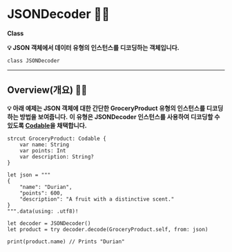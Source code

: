 # JSONDecoder 👨‍🔬

**Class**

**💡 JSON 객체에서 데이터 유형의 인스턴스를 디코딩하는 객체입니다.**

```swift!
class JSONDecoder
```

---

## Overview(개요) 👨‍🔬

**💡 아래 예제는 JSON 객체에 대한 간단한 GroceryProduct 유형의 인스턴스를 디코딩하는 방법을 보여줍니다.**
**이 유형은 JSONDecoder 인스턴스를 사용하여 디코딩할 수 있도록 [Codable](https://developer.apple.com/documentation/swift/codable)을 채택합니다.**

```swift!
strcut GroceryProduct: Codable {
    var name: String
    var points: Int
    var description: String?
}

let json = """
{
    "name": "Durian",
    "points": 600,
    "description": "A fruit with a distinctive scent."
}
""".data(using: .utf8)!

let decoder = JSONDecoder()
let product = try decoder.decode(GroceryProduct.self, from: json)

print(product.name) // Prints "Durian"
```

